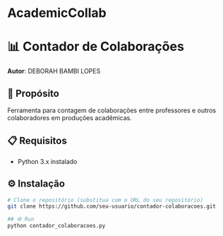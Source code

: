 # AcademicCollab

# 📊 Contador de Colaborações

**Autor**: DEBORAH BAMBI LOPES

## 🎯 Propósito
Ferramenta para contagem de colaborações entre professores e outros colaboradores em produções acadêmicas.

## 📋 Requisitos
- Python 3.x instalado

## ⚙️ Instalação
```bash
# Clone o repositório (substitua com o URL do seu repositório)
git clone https://github.com/seu-usuario/contador-colaboracoes.git

## ⚙️ Run
python contador_colaboracoes.py
